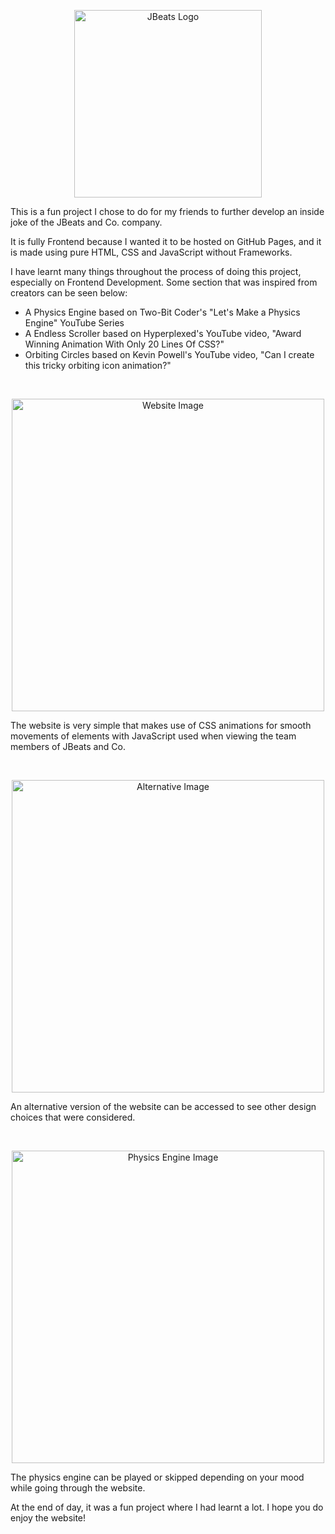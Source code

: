 <p align="center">
  <img src="https://github.com/Swasbuckler/JBeats-and-Co.-Website/blob/main/Logo_Pictures/Jbeatsclean.png?raw=true" width="300" alt="JBeats Logo">
</p> 

This is a fun project I chose to do for my friends to further develop an inside joke of the JBeats and Co. company.

It is fully Frontend because I wanted it to be hosted on GitHub Pages, and it is made using pure HTML, CSS and JavaScript without Frameworks.

I have learnt many things throughout the process of doing this project, especially on Frontend Development. Some section that was inspired from creators can be seen below:
- A Physics Engine based on Two-Bit Coder's "Let's Make a Physics Engine" YouTube Series
- A Endless Scroller based on Hyperplexed's YouTube video, "Award Winning Animation With Only 20 Lines Of CSS?"
- Orbiting Circles based on Kevin Powell's YouTube video, "Can I create this tricky orbiting icon animation?"

<br>

<p align="center">
  <img src="https://github.com/user-attachments/assets/fd194015-e987-4fa8-93ef-46d8178f8f1b" width="500" alt="Website Image">
</p>

The website is very simple that makes use of CSS animations for smooth movements of elements with JavaScript used when viewing the team members of JBeats and Co.

<br>

<p align="center">
  <img src="https://github.com/user-attachments/assets/c61ca340-3158-4614-9d30-9b0ae4909e0a" width="500" alt="Alternative Image">
</p>

An alternative version of the website can be accessed to see other design choices that were considered.

<br>

<p align="center">
  <img src="https://github.com/user-attachments/assets/b9a80688-14b2-4011-b2fb-c12b0714647a" width="500" alt="Physics Engine Image">
</p>

The physics engine can be played or skipped depending on your mood while going through the website.

At the end of day, it was a fun project where I had learnt a lot. I hope you do enjoy the website!
